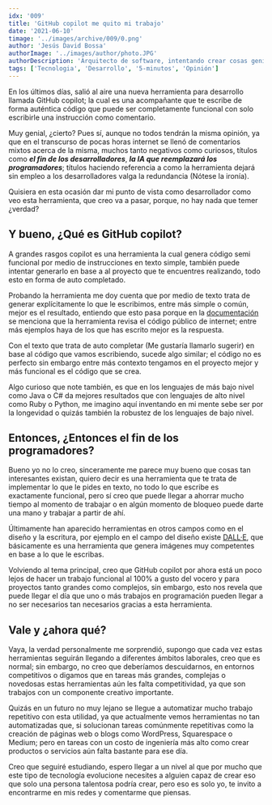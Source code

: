 ```yaml
---
idx: '009'
title: 'GitHub copilot me quito mi trabajo'
date: '2021-06-10'
timage: '../images/archive/009/0.png'
author: 'Jesús David Bossa'
authorImage: '../images/author/photo.JPG'
authorDescription: 'Arquitecto de software, intentando crear cosas geniales.'
tags: ['Tecnologia', 'Desarrollo', '5-minutos', 'Opinión']
---
```


En los últimos días, salió al aire una nueva herramienta para desarrollo llamada GitHub copilot; la cual es una acompañante que te escribe de forma auténtica código que puede ser completamente funcional con solo escribirle una instrucción como comentario.

Muy genial, ¿cierto? Pues sí, aunque no todos tendrán la misma opinión, ya que en el transcurso de pocas horas internet se llenó de comentarios mixtos acerca de la misma, muchos tanto negativos como curiosos, títulos como _**el fin de los desarrolladores**_, _**la IA que reemplazará los programadores**_; títulos haciendo referencia a como la herramienta dejará sin empleo a los desarrolladores valga la redundancia (Nótese la ironía).

Quisiera en esta ocasión dar mi punto de vista como desarrollador como veo esta herramienta, que creo va a pasar, porque, no hay nada que temer ¿verdad?

## Y bueno, ¿Qué es GitHub copilot?

A grandes rasgos copilot es una herramienta la cual genera código semi funcional por medio de instrucciones en texto simple, también puede intentar generarlo en base a al proyecto que te encuentres realizando, todo esto en forma de auto completado.

Probando la herramienta me doy cuenta que por medio de texto trata de generar explícitamente lo que le escribimos, entre más simple o común, mejor es el resultado, entiendo que esto pasa porque en la <a href="https://copilot.github.com" target="_blank">documentación</a> se menciona que la herramienta revisa el código público de internet; entre más ejemplos haya de los que has escrito mejor es la respuesta.

Con el texto que trata de auto completar (Me gustaría llamarlo sugerir) en base al código que vamos escribiendo, sucede algo similar; el código no es perfecto sin embargo entre más contexto tengamos en el proyecto mejor y más funcional es el código que se crea.

Algo curioso que note también, es que en los lenguajes de más bajo nivel como Java o C# da mejores resultados que con lenguajes de alto nivel como Ruby o Python, me imagino aquí inventando en mi mente sebe ser por la longevidad o quizás también la robustez de los lenguajes de bajo nivel.

## Entonces, ¿Entonces el fin de los programadores?

Bueno yo no lo creo, sinceramente me parece muy bueno que cosas tan interesantes existan, quiero decir es una herramienta que te trata de implementar lo que le pides en texto, no todo lo que escribe es exactamente funcional, pero sí creo que puede llegar a ahorrar mucho tiempo al momento de trabajar o en algún momento de bloqueo puede darte una mano y trabajar a partir de ahí.

Últimamente han aparecido herramientas en otros campos como en el diseño y la escritura, por ejemplo en el campo del diseño existe <a href="https://openai.com/blog/dall-e" target="_blank">DALL·E</a>, que básicamente es una herramienta que genera imágenes muy competentes en base a lo que le escribas.

Volviendo al tema principal, creo que GitHub copilot por ahora está un poco lejos de hacer un trabajo funcional al 100% a gusto del vocero y para proyectos tanto grandes como complejos, sin embargo, esto nos revela que puede llegar el día que uno o más trabajos en programación pueden llegar a no ser necesarios tan necesarios gracias a esta herramienta.

## Vale y ¿ahora qué?

Vaya, la verdad personalmente me sorprendió, supongo que cada vez estas herramientas seguirán llegando a diferentes ámbitos laborales, creo que es normal; sin embargo, no creo que deberíamos descuidarnos, en entornos competitivos o digamos que en tareas más grandes, complejas o novedosas estas herramientas aún les falta competitividad, ya que son trabajos con un componente creativo importante.

Quizás en un futuro no muy lejano se llegue a automatizar mucho trabajo repetitivo con esta utilidad, ya que actualmente vemos herramientas no tan automatizadas que, si solucionan tareas comúnmente repetitivas como la creación de páginas web o blogs como WordPress, Squarespace o Medium; pero en tareas con un costo de ingeniería más alto como crear productos o servicios aún falta bastante para ese día.

Creo que seguiré estudiando, espero llegar a un nivel al que por mucho que este tipo de tecnología evolucione necesites a alguien capaz de crear eso que solo una persona talentosa podría crear, pero eso es solo yo, te invito a encontrarme en mis redes y comentarme que piensas.
